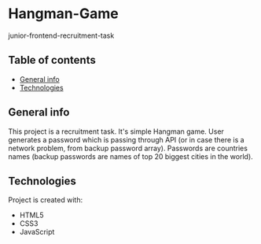 # Hangman-Game
junior-frontend-recruitment-task

## Table of contents
* [General info](#general-info)
* [Technologies](#technologies)

## General info
This project is a recruitment task. It's simple Hangman game. User generates a password which is passing through API (or in case there is a network problem, from backup password array). Passwords are countries names (backup passwords are names of top 20 biggest cities in the world).

## Technologies
Project is created with:
* HTML5
* CSS3
* JavaScript
